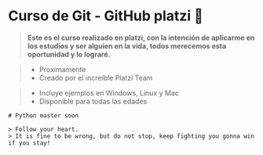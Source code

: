 #  Curso de Git - GitHub platzi 💚


> **Este es el curso realizado en platzi, con la intención de aplicarme en los estudios y ser alguien en la vida, todos merecemos esta oportunidad y lo lograré.**

> * Proximamente
> * Creado por el increíble Platzi Team

> * Incluye ejemplos en Windows, Linux y Mac
> * Disponible para todas las edades
```
# Python master soon

> Follow your heart.
> It is fine to be wrong, but do not stop, keep fighting you gonna win if you stay!

